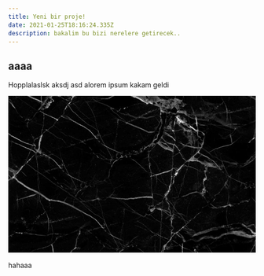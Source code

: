 ```yaml
---
title: Yeni bir proje!
date: 2021-01-25T18:16:24.335Z
description: bakalim bu bizi nerelere getirecek..
---
```

## aaaa

Hopplalaslsk aksdj asd alorem ipsum kakam geldi







![mermer](blackmarble.jpg "marble")





hahaaa